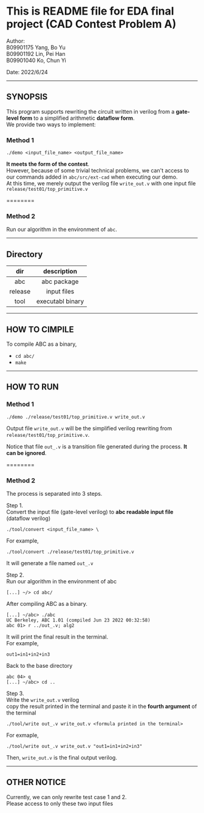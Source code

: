# This is README file for EDA final project (CAD Contest Problem A)

Author: \
B09901175 Yang, Bo Yu \
B09901192 Lin, Pei Han\
B09901040 Ko, Chun Yi 

Date: 2022/6/24

---
## SYNOPSIS

This program supports rewriting the circuit written in verilog from a **gate-level form** to a simplified arithmetic **dataflow form**.\
We provide two ways to implement:

### Method 1

    ./demo <input_file_name> <output_file_name>

**It meets the form of the contest**. \
However, because of some trivial technical problems, we can't access to our commands added in `abc/src/ext-cad` when executing our demo. \
At this time, we merely output the verilog file `write_out.v` with one input file `release/test01/top_primitive.v`

========
### Method 2
Run our algorithm in the environment of `abc`.

---
## Directory
|  dir   |  description  |
| :------:  | :------: |
|  abc   |  abc package  |
|  release   |  input files  |
|  tool  |  executabl binary |

---
## HOW TO CIMPILE

To compile ABC as a binary,

* `cd abc/`
* `make`

---
## HOW TO RUN

### Method 1 
    ./demo ./release/test01/top_primitive.v write_out.v

 Output file `write_out.v` will be the simplified verilog rewriting from `release/test01/top_primitive.v`.

 Notice that file `out_.v` is a transition file generated during the process. **It can be ignored**. 

========
### Method 2
The process is separated into 3 steps.

Step 1. \
Convert the input file (gate-level verilog) to **abc readable input file** (dataflow verilog)

    ./tool/convert <input_file_name> \
For example,

    ./tool/convert ./release/test01/top_primitive.v
It will generate a file named `out_.v`

Step 2. \
Run our algorithm in the environment of abc

    [...] ~/> cd abc/
 After compiling ABC as a binary.

    [...] ~/abc> ./abc
    UC Berkeley, ABC 1.01 (compiled Jun 23 2022 00:32:58)
    abc 01> r ../out_.v; alg2
 It will print the final result in the terminal. \
 For example, 

    out1=in1+in2+in3
Back to the base directory

    abc 04> q
    [...] ~/abc> cd ..
 
 Step 3.\
 Write the `write_out.v` verilog \
 copy the result printed in the terminal and paste it in the **fourth argument** of the terminal

    ./tool/write out_.v write_out.v <formula printed in the terminal>
For exmaple,

    ./tool/write out_.v write_out.v "out1=in1+in2+in3"
Then, `write_out.v` is the final output verilog.

---

## OTHER NOTICE
Currently, we can only rewrite test case 1 and 2. \
Please access to only these two input files
